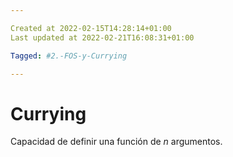```yaml
---

Created at 2022-02-15T14:28:14+01:00
Last updated at 2022-02-21T16:08:31+01:00

Tagged: #2.-FOS-y-Currying

---
```


# Currying
Capacidad de definir una función de _n_ argumentos.


